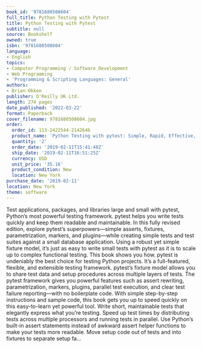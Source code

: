 ```yaml
---
book_id: '9781680508604'
full_title: Python Testing with Pytest
title: Python Testing with Pytest
subtitle: null
source: Bookshelf
owned: true
isbn: '9781680508604'
language:
- English
topics:
- Computer Programming / Software Development
- Web Programming
- 'Programming & Scripting Languages: General'
authors:
- Brian Okken
publisher: O'Reilly UK Ltd.
length: 274 pages
date_published: '2022-03-22'
format: Paperback
cover_filename: 9781680508604.jpg
order:
  order_id: 113-2422544-2142646
  product_name: 'Python Testing with pytest: Simple, Rapid, Effective, and Scalable'
  quantity: '2'
  order_date: '2019-02-11T15:41:48Z'
  ship_date: '2019-02-11T16:51:25Z'
  currency: USD
  unit_price: '35.16'
  product_condition: New
  location: New York
purchase_date: '2019-02-11'
location: New York
theme: software
---
```

Test applications, packages, and libraries large and small with pytest, Python’s most powerful testing framework. pytest helps you write tests quickly and keep them readable and maintainable. In this fully revised edition, explore pytest’s superpowers—simple asserts, fixtures, parametrization, markers, and plugins—while creating simple tests and test suites against a small database application. Using a robust yet simple fixture model, it’s just as easy to write small tests with pytest as it is to scale up to complex functional testing. This book shows you how.
pytest is undeniably the best choice for testing Python projects. It’s a full-featured, flexible, and extensible testing framework. pytest’s fixture model allows you to share test data and setup procedures across multiple layers of tests. The pytest framework gives you powerful features such as assert rewriting, parametrization, markers, plugins, parallel test execution, and clear test failure reporting—with no boilerplate code.
With simple step-by-step instructions and sample code, this book gets you up to speed quickly on this easy-to-learn yet powerful tool. Write short, maintainable tests that elegantly express what you’re testing. Speed up test times by distributing tests across multiple processors and running tests in parallel. Use Python’s built-in assert statements instead of awkward assert helper functions to make your tests more readable. Move setup code out of tests and into fixtures to separate setup fa...
